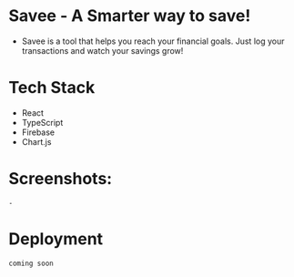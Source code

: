 # Savee - A Smarter way to save!

-   Savee is a tool that helps you reach your financial goals. Just log your transactions and watch your savings grow!

# Tech Stack
*   React
*   TypeScript
*   Firebase
*   Chart.js

# Screenshots:
    -   
# Deployment
`coming soon`